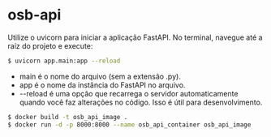 # osb-api

Utilize o uvicorn para iniciar a aplicação FastAPI. No terminal, navegue até a raíz do projeto e execute:

```bash
$ uvicorn app.main:app --reload
```
- main é o nome do arquivo (sem a extensão .py).
- app é o nome da instância do FastAPI no arquivo.
- --reload é uma opção que recarrega o servidor automaticamente quando você faz alterações no código. Isso é útil para desenvolvimento.

```bash
$ docker build -t osb_api_image .
$ docker run -d -p 8000:8000 --name osb_api_container osb_api_image
```